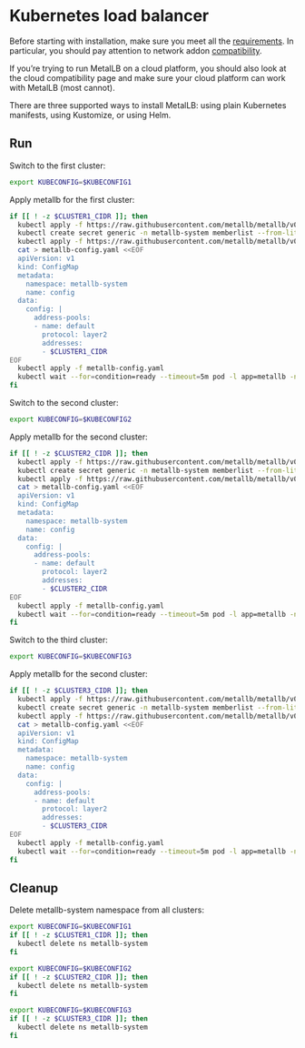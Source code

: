 # Kubernetes load balancer

Before starting with installation, make sure you meet all the [requirements](https://metallb.universe.tf/#requirements). In particular, you should pay attention to network addon [compatibility](https://metallb.universe.tf/installation/clouds/).

If you’re trying to run MetalLB on a cloud platform, you should also look at the cloud compatibility page and make sure your cloud platform can work with MetalLB (most cannot).

There are three supported ways to install MetalLB: using plain Kubernetes manifests, using Kustomize, or using Helm.

## Run

Switch to the first cluster:

```bash
export KUBECONFIG=$KUBECONFIG1
```

Apply metallb for the first cluster:
```bash
if [[ ! -z $CLUSTER1_CIDR ]]; then
  kubectl apply -f https://raw.githubusercontent.com/metallb/metallb/v0.10.2/manifests/namespace.yaml
  kubectl create secret generic -n metallb-system memberlist --from-literal=secretkey="$(openssl rand -base64 128)" 
  kubectl apply -f https://raw.githubusercontent.com/metallb/metallb/v0.10.2/manifests/metallb.yaml
  cat > metallb-config.yaml <<EOF
  apiVersion: v1
  kind: ConfigMap
  metadata:
    namespace: metallb-system
    name: config
  data:
    config: |
      address-pools:
      - name: default
        protocol: layer2
        addresses:
        - $CLUSTER1_CIDR
EOF
  kubectl apply -f metallb-config.yaml
  kubectl wait --for=condition=ready --timeout=5m pod -l app=metallb -n metallb-system
fi
```

Switch to the second cluster:
```bash
export KUBECONFIG=$KUBECONFIG2
```

Apply metallb for the second cluster:
```bash
if [[ ! -z $CLUSTER2_CIDR ]]; then
  kubectl apply -f https://raw.githubusercontent.com/metallb/metallb/v0.10.2/manifests/namespace.yaml
  kubectl create secret generic -n metallb-system memberlist --from-literal=secretkey="$(openssl rand -base64 128)" 
  kubectl apply -f https://raw.githubusercontent.com/metallb/metallb/v0.10.2/manifests/metallb.yaml
  cat > metallb-config.yaml <<EOF
  apiVersion: v1
  kind: ConfigMap
  metadata:
    namespace: metallb-system
    name: config
  data:
    config: |
      address-pools:
      - name: default
        protocol: layer2
        addresses:
        - $CLUSTER2_CIDR
EOF
  kubectl apply -f metallb-config.yaml
  kubectl wait --for=condition=ready --timeout=5m pod -l app=metallb -n metallb-system
fi
```

Switch to the third cluster:
```bash
export KUBECONFIG=$KUBECONFIG3
```

Apply metallb for the second cluster:
```bash
if [[ ! -z $CLUSTER3_CIDR ]]; then
  kubectl apply -f https://raw.githubusercontent.com/metallb/metallb/v0.10.2/manifests/namespace.yaml
  kubectl create secret generic -n metallb-system memberlist --from-literal=secretkey="$(openssl rand -base64 128)" 
  kubectl apply -f https://raw.githubusercontent.com/metallb/metallb/v0.10.2/manifests/metallb.yaml
  cat > metallb-config.yaml <<EOF
  apiVersion: v1
  kind: ConfigMap
  metadata:
    namespace: metallb-system
    name: config
  data:
    config: |
      address-pools:
      - name: default
        protocol: layer2
        addresses:
        - $CLUSTER3_CIDR
EOF
  kubectl apply -f metallb-config.yaml
  kubectl wait --for=condition=ready --timeout=5m pod -l app=metallb -n metallb-system
fi
```

## Cleanup

Delete metallb-system namespace from all clusters:

```bash
export KUBECONFIG=$KUBECONFIG1 
if [[ ! -z $CLUSTER1_CIDR ]]; then
  kubectl delete ns metallb-system  
fi
```

```bash
export KUBECONFIG=$KUBECONFIG2
if [[ ! -z $CLUSTER2_CIDR ]]; then
  kubectl delete ns metallb-system  
fi
```

```bash
export KUBECONFIG=$KUBECONFIG3
if [[ ! -z $CLUSTER3_CIDR ]]; then
  kubectl delete ns metallb-system  
fi
```
